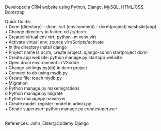 Developed a CRM website using Python, Django, MySQL, HTML/CSS, Bootstrap <br/>

Quick Guide: <br/>
•	Dcrm (directory) – drcm, virt (environment) – dcrm(project) wesbsite(app)<br/>
•	Change directory to folder: cd /c/dcrm<br/>
•	Created virtual env virt: python -m venv virt<br/>
•	Activate virtual env: source virt/Scripts/activate<br/>
•	In the directory install django<br/>
•	Project name is dcrm; create project: django-admin startproject dcrm<br/>
•	Create app website: python manage.py startapp website<br/>
•	Open drcm environment in VScode<br/>
•	Change settings.py(db) in dcrm project <br/>
•	Connect to db using mydb.py <br/>
o	Create file: touch mydb.py<br/>
•	Migration <br/>
o	Python manage.py makemigrations<br/>
o	Python manage.py migrate<br/>
o	Python managepy runserver<br/>
•	Create model, register model in admin.py<br/>
•	Create superuser: python manage.py createsuperuser<br/>
<br/>



References: John_Elder@Codemy Django <br/>
